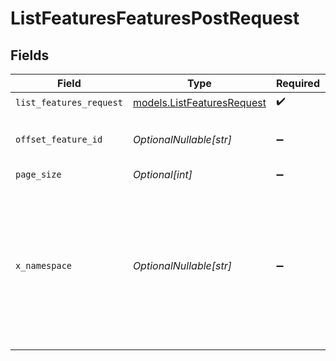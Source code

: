 # ListFeaturesFeaturesPostRequest


## Fields

| Field                                                                                                                                                                                 | Type                                                                                                                                                                                  | Required                                                                                                                                                                              | Description                                                                                                                                                                           |
| ------------------------------------------------------------------------------------------------------------------------------------------------------------------------------------- | ------------------------------------------------------------------------------------------------------------------------------------------------------------------------------------- | ------------------------------------------------------------------------------------------------------------------------------------------------------------------------------------- | ------------------------------------------------------------------------------------------------------------------------------------------------------------------------------------- |
| `list_features_request`                                                                                                                                                               | [models.ListFeaturesRequest](../models/listfeaturesrequest.md)                                                                                                                        | :heavy_check_mark:                                                                                                                                                                    | N/A                                                                                                                                                                                   |
| `offset_feature_id`                                                                                                                                                                   | *OptionalNullable[str]*                                                                                                                                                               | :heavy_minus_sign:                                                                                                                                                                    | The offset id to start returning results from. Used for pagination                                                                                                                    |
| `page_size`                                                                                                                                                                           | *Optional[int]*                                                                                                                                                                       | :heavy_minus_sign:                                                                                                                                                                    | N/A                                                                                                                                                                                   |
| `x_namespace`                                                                                                                                                                         | *OptionalNullable[str]*                                                                                                                                                               | :heavy_minus_sign:                                                                                                                                                                    | Optional namespace for data isolation. This can be a namespace name or namespace ID. Example: 'netflix_prod' or 'ns_1234567890'. To create a namespace, use the /namespaces endpoint. |